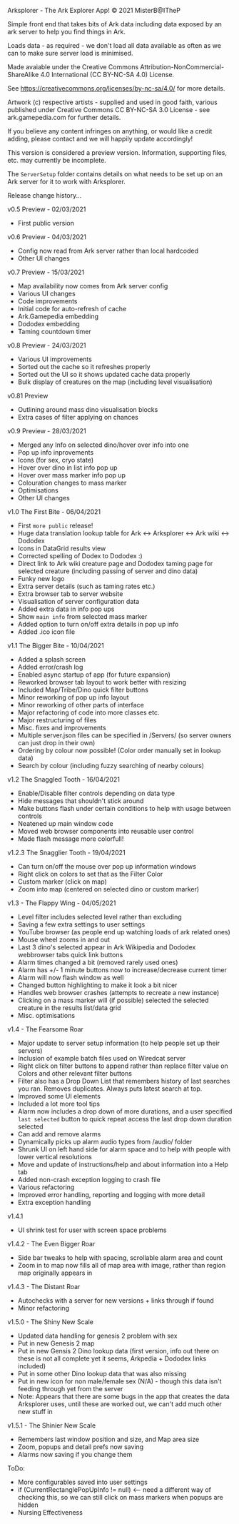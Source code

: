 ﻿Arksplorer - The Ark Explorer App!
© 2021 MisterB@ITheP

Simple front end that takes bits of Ark data including data exposed by an ark server to help you find things in Ark.

Loads data - as required - we don't load all data available as often as we can to make sure server load is minimised.

Made avaiable under the Creative Commons Attribution-NonCommercial-ShareAlike 4.0 International (CC BY-NC-SA 4.0) License.

See https://creativecommons.org/licenses/by-nc-sa/4.0/ for more details.

Artwork (c) respective artists - supplied and used in good faith, various published under Creative Commons CC BY-NC-SA 3.0 License - see ark.gamepedia.com for further details.

If you believe any content infringes on anything, or would like a credit adding, please contact and we will happily update accordingly!

This version is considered a preview version. Information, supporting files, etc. may currently be incomplete.

The `ServerSetup` folder contains details on what needs to be set up on an Ark server for it to work with Arksplorer.

Release change history...

v0.5 Preview - 02/03/2021
- First public version

v0.6 Preview - 04/03/2021
- Config now read from Ark server rather than local hardcoded
- Other UI changes

v0.7 Preview - 15/03/2021
- Map availability now comes from Ark server config
- Various UI changes
- Code improvements
- Initial code for auto-refresh of cache
- Ark.Gamepedia embedding
- Dododex embedding
- Taming countdown timer

v0.8 Preview - 24/03/2021
- Various UI improvements
- Sorted out the cache so it refreshes properly
- Sorted out the UI so it shows updated cache data properly
- Bulk display of creatures on the map (including level visualisation)

v0.81 Preview
- Outlining around mass dino visualisation blocks
- Extra cases of filter applying on chances

v0.9 Preview - 28/03/2021
- Merged any Info on selected dino/hover over info into one
- Pop up info inprovements
- Icons (for sex, cryo state)
- Hover over dino in list info pop up
- Hover over mass marker info pop up
- Colouration changes to mass marker
- Optimisations
- Other UI changes

v1.0 The First Bite - 06/04/2021
- First `more public` release!
- Huge data translation lookup table for Ark <-> Arksplorer <-> Ark wiki <-> Dododex
- Icons in DataGrid results view
- Corrected spelling of Dodex to Dododex :)
- Direct link to Ark wiki creature page and Dododex taming page for selected creature (including passing of server and dino data)
- Funky new logo
- Extra server details (such as taming rates etc.)
- Extra browser tab to server website
- Visualisation of server configuration data
- Added extra data in info pop ups
- Show `main info` from selected mass marker
- Added option to turn on/off extra details in pop up info
- Added .ico icon file

v1.1 The Bigger Bite - 10/04/2021
- Added a splash screen
- Added error/crash log
- Enabled async startup of app (for future expansion)
- Reworked browser tab layout to work better with resizing
- Included Map/Tribe/Dino quick filter buttons
- Minor reworking of pop up info layout
- Minor reworking of other parts of interface
- Major refactoring of code into more classes etc.
- Major restructuring of files
- Misc. fixes and improvements
- Multiple server.json files can be specified in /Servers/ (so server owners can just drop in their own)
- Ordering by colour now possible! (Color order manually set in lookup data)
- Search by colour (including fuzzy searching of nearby colours)

v1.2 The Snaggled Tooth - 16/04/2021
- Enable/Disable filter controls depending on data type
- Hide messages that shouldn't stick around
- Make buttons flash under certain conditions to help with usage between controls
- Neatened up main window code
- Moved web browser components into reusable user control
- Made flash message more colorfull!

v1.2.3 The Snagglier Tooth - 19/04/2021
- Can turn on/off the mouse over pop up information windows
- Right click on colors to set that as the Filter Color
- Custom marker (click on map)
- Zoom into map (centered on selected dino or custom marker)

v1.3 - The Flappy Wing - 04/05/2021
- Level filter includes selected level rather than excluding
- Saving a few extra settings to user settings
- YouTube browser (as people end up watching loads of ark related ones)
- Mouse wheel zooms in and out
- Last 3 dino's selected appear in Ark Wikipedia and Dododex webbrowser tabs quick link buttons
- Alarm times changed a bit (removed rarely used ones)
- Alarm has +/- 1 minute buttons now to increase/decrease current timer
- Alarm will now flash window as well
- Changed button highlighting to make it look a bit nicer
- Handles web browser crashes (attempts to recreate a new instance)
- Clicking on a mass marker will (if possible) selected the selected creature in the results list/data grid
- Misc. optimisations

v1.4 - The Fearsome Roar
- Major update to server setup information (to help people set up their servers)
- Inclusion of example batch files used on Wiredcat server
- Right click on filter buttons to append rather than replace filter value on Colors and other relevant filter buttons
- Filter also has a Drop Down List that remembers history of last searches you ran. Removes duplicates. Always puts latest search at top.
- Improved some UI elements
- Included a lot more tool tips
- Alarm now includes a drop down of more durations, and a user specified `last selected` button to quick repeat access the last drop down duration selected
- Can add and remove alarms
- Dynamically picks up alarm audio types from /audio/ folder
- Shrunk UI on left hand side for alarm space and to help with people with lower vertical resolutions
- Move and update of instructions/help and about information into a Help tab
- Added non-crash exception logging to crash file
- Various refactoring
- Improved error handling, reporting and logging with more detail
- Extra exception handling

v1.4.1
- UI shrink test for user with screen space problems

v1.4.2 - The Even Bigger Roar
- Side bar tweaks to help with spacing, scrollable alarm area and count
- Zoom in to map now fills all of map area with image, rather than region map originally appears in

v1.4.3 - The Distant Roar
- Autochecks with a server for new versions + links through if found
- Minor refactoring

v1.5.0 - The Shiny New Scale
- Updated data handling for genesis 2 problem with sex
- Put in new Genesis 2 map
- Put in new Gensis 2 Dino lookup data (first version, info out there on these is not all complete yet it seems, Arkpedia + Dododex links included)
- Put in some other Dino lookup data that was also missing
- Put in new icon for non male/female sex (N/A) - though this data isn't feeding through yet from the server
- Note: Appears that there are some bugs in the app that creates the data Arksplorer uses, until these are worked out, we can't add much other new stuff in

v1.5.1 - The Shinier New Scale
- Remembers last window position and size, and Map area size
- Zoom, popups and detail prefs now saving
- Alarms now saving if you change them

ToDo:
- More configurables saved into user settings
- if (CurrentRectanglePopUpInfo != null) <-- need a different way of checking this, so we can still click on mass markers when popups are hidden
- Nursing Effectiveness
